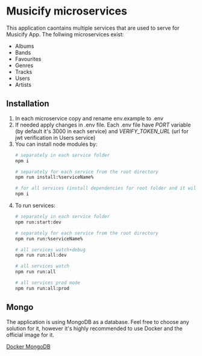 # Musicify microservices

This application caontains multiple services that are used to serve for Musicify App. The follwing microservices exist:

- Albums
- Bands
- Favourites
- Genres
- Tracks
- Users
- Artists

## Installation

1. In each microservice copy and rename env.example to .env
2. If needed apply changes in .env file. Each .env file have _PORT_ variable (by default it's 3000 in each service)
   and _VERIFY_TOKEN_URL_ (url for jwt verification in Users service)
3. You can install node modules by:
    ```bash
   # separately in each service folder
   npm i
   
   # separately for each service from the root directory
   npm run install:%serviceName%
   
   # for all services (install dependencies for root folder and it will install nested dependencies in postinstall script)
   npm i
   ```
4. To run services:
   ```bash
   # separately in each service folder
   npm run:start:dev

   # separately for each service from the root directory
   npm run run:%serviceName%

   # all services watch+debug
   npm run run:all:dev
   
   # all services watch
   npm run run:all
   
   # all services prod mode
   npm run run:all:prod
   ```

## Mongo

The application is using MongoDB as a database. Feel free to choose any solution for it, however it's highly recommended to use Docker and the official image for it.

[Docker MongoDB](https://hub.docker.com/_/mongo)
